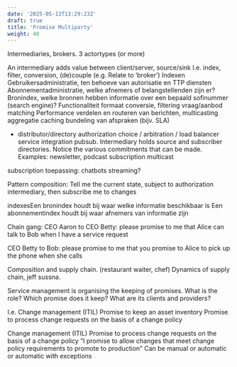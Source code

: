```yaml
---
date: '2025-05-13T13:29:23Z'
draft: true
title: 'Promise Multiparty'
weight: 40
---
```


Intermediaries, brokers. 3 actortypes (or more)

An intermediary adds value between client/server, source/sink
I.e. index, filter, conversion, (de)couple
(e.g. Relate to ’broker’)
Indexen
Gebruikersadministratie, ten behoeve van autorisatie en TTP diensten
Abonnementadministratie, welke afnemers of belangstellenden zijn er?
Bronindex, welke bronnen hebben informatie over een bepaald sofinummer (search engine)?
Functionaliteit
formaat conversie, filtering
vraag/aanbod matching
Performance
verdelen en routeren van berichten, multicasting
aggregatie
caching
bundeling van afspraken (bijv. SLA)
- distributor/directory
authorization
choice / arbitration / load balancer
service integration
pubsub. Intermediary holds source and subscriber directories. Notice the various commitments that can be made. Examples: newsletter, podcast subscription
multicast

subscription toepassing: chatbots streaming?

Pattern composition: Tell me the current state, 
subject to authorization intermediary, 
then subscribe me to changes

indexesEen bronindex houdt bij waar welke informatie beschikbaar is
Een abonnementindex houdt bij waar afnemers van informatie zijn

Chain gang: 
CEO Aaron to CEO Betty: please promise to me that Alice can talk to Bob when I have a service request

CEO Betty to Bob: please promise to me that you promise to Alice to pick up the phone when she calls


Composition and supply chain. (restaurant waiter, chef)
Dynamics of supply chain, jeff sussna.

Service management is organising the keeping of promises.
What is the role?
Which promise does it keep?
What are its clients and providers?

I.e. Change management (ITIL)
Promise to keep an asset inventory
Promise to process change requests on the basis of a change policy

Change management (ITIL)
Promise to process change requests on the basis of a change policy
”I promise to allow changes that meet change policy requirements to promote to production”
Can be manual or automatic or automatic with exceptions

